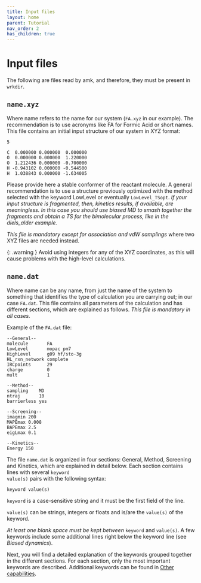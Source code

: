 ```yaml
---
title: Input files
layout: home
parent: Tutorial
nav_order: 2
has_children: true
---
```


# Input files

The following are files read by amk, and therefore, they must be present in <code>wrkdir</code>.

## `name.xyz`

Where name refers to the name for our system (<code>FA.xyz</code> in our example). The recommendation
is to use acronyms like FA for Formic Acid or short names. This file contains an initial input structure of our system in XYZ format:
```
5  
  
C  0.000000 0.000000  0.000000    
O  0.000000 0.000000  1.220000    
O  1.212436 0.000000 -0.700000    
H -0.943102 0.000000 -0.544500     
H  1.038843 0.000000 -1.634005     
```
Please provide here a stable conformer of the reactant molecule. A general recommendation is to use a
structure previously optimized with the method selected with the keyword LowLevel or eventually
`LowLevel_TSopt`. _If your input structure is fragmented, then, kinetics results, if available, are
meaningless. In this case you should use biased MD to smash together the fragments and obtain a TS for
the bimolecular process, like in the diels_alder example._

_This file is mandatory except for association and vdW samplings_ where two XYZ files are needed instead.

{: .warning }
Avoid using integers for any of the XYZ coordinates, as this will cause problems with the high-level
calculations.

## `name.dat`

Where name can be any name, from just the name of the system to something that identifies the
type of calculation you are carrying out; in our case `FA.dat`. This file contains all parameters of the
calculation and has different sections, which are explained as follows. _This file is mandatory in all cases._

Example of the `FA.dat` file:
```
--General--
molecule       FA
LowLevel       mopac pm7
HighLevel      g09 hf/sto-3g
HL_rxn_network complete
IRCpoints      29
charge         0
mult           1

--Method--
sampling    MD
ntraj       10
barrierless yes

--Screening--
imagmin 200
MAPEmax 0.008
BAPEmax 2.5
eigLmax 0.1

--Kinetics--
Energy 150
``` 
The file `name.dat` is organized in four sections: General, Method, Screening and Kinetics, which are
explained in detail below. Each section contains lines with several <code>keyword value(s)</code> pairs with the following syntax:
```
keyword value(s)
```
<code>keyword</code> is a case-sensitive string and it must be the first field of the line.

<code>value(s)</code> can be strings, integers or floats and is/are the `value(s)` of the keyword.

_At least one blank space must be kept between_ `keyword` and `value(s)`. A few keywords include some
additional lines right below the keyword line (see _Biased dynamics_).

Next, you will find a detailed explanation of the keywords grouped together in the different sections. For
each section, only the most important keywords are described. Additional keywords can be found in
[Other capabilities](https://emartineznunez.github.io/AutoMeKin/docs/other.html).
